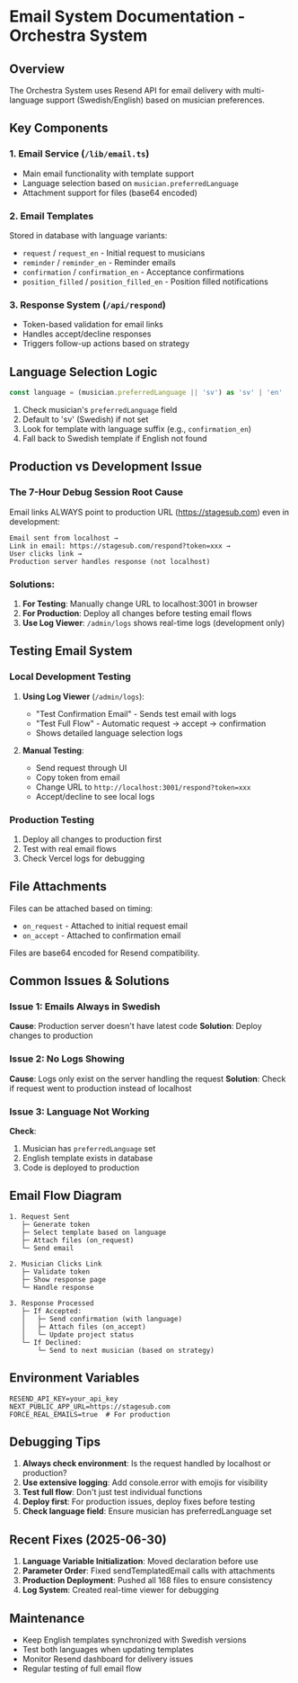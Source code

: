# Email System Documentation - Orchestra System

## Overview
The Orchestra System uses Resend API for email delivery with multi-language support (Swedish/English) based on musician preferences.

## Key Components

### 1. Email Service (`/lib/email.ts`)
- Main email functionality with template support
- Language selection based on `musician.preferredLanguage`
- Attachment support for files (base64 encoded)

### 2. Email Templates
Stored in database with language variants:
- `request` / `request_en` - Initial request to musicians
- `reminder` / `reminder_en` - Reminder emails
- `confirmation` / `confirmation_en` - Acceptance confirmations  
- `position_filled` / `position_filled_en` - Position filled notifications

### 3. Response System (`/api/respond`)
- Token-based validation for email links
- Handles accept/decline responses
- Triggers follow-up actions based on strategy

## Language Selection Logic

```typescript
const language = (musician.preferredLanguage || 'sv') as 'sv' | 'en'
```

1. Check musician's `preferredLanguage` field
2. Default to 'sv' (Swedish) if not set
3. Look for template with language suffix (e.g., `confirmation_en`)
4. Fall back to Swedish template if English not found

## Production vs Development Issue

### The 7-Hour Debug Session Root Cause
Email links ALWAYS point to production URL (https://stagesub.com) even in development:

```
Email sent from localhost → 
Link in email: https://stagesub.com/respond?token=xxx →
User clicks link → 
Production server handles response (not localhost)
```

### Solutions:
1. **For Testing**: Manually change URL to localhost:3001 in browser
2. **For Production**: Deploy all changes before testing email flows
3. **Use Log Viewer**: `/admin/logs` shows real-time logs (development only)

## Testing Email System

### Local Development Testing

1. **Using Log Viewer** (`/admin/logs`):
   - "Test Confirmation Email" - Sends test email with logs
   - "Test Full Flow" - Automatic request → accept → confirmation
   - Shows detailed language selection logs

2. **Manual Testing**:
   - Send request through UI
   - Copy token from email
   - Change URL to `http://localhost:3001/respond?token=xxx`
   - Accept/decline to see local logs

### Production Testing

1. Deploy all changes to production first
2. Test with real email flows
3. Check Vercel logs for debugging

## File Attachments

Files can be attached based on timing:
- `on_request` - Attached to initial request email
- `on_accept` - Attached to confirmation email

Files are base64 encoded for Resend compatibility.

## Common Issues & Solutions

### Issue 1: Emails Always in Swedish
**Cause**: Production server doesn't have latest code
**Solution**: Deploy changes to production

### Issue 2: No Logs Showing
**Cause**: Logs only exist on the server handling the request
**Solution**: Check if request went to production instead of localhost

### Issue 3: Language Not Working
**Check**:
1. Musician has `preferredLanguage` set
2. English template exists in database
3. Code is deployed to production

## Email Flow Diagram

```
1. Request Sent
   ├─ Generate token
   ├─ Select template based on language
   ├─ Attach files (on_request)
   └─ Send email

2. Musician Clicks Link
   ├─ Validate token
   ├─ Show response page
   └─ Handle response

3. Response Processed
   ├─ If Accepted:
   │   ├─ Send confirmation (with language)
   │   ├─ Attach files (on_accept)
   │   └─ Update project status
   └─ If Declined:
       └─ Send to next musician (based on strategy)
```

## Environment Variables

```env
RESEND_API_KEY=your_api_key
NEXT_PUBLIC_APP_URL=https://stagesub.com
FORCE_REAL_EMAILS=true  # For production
```

## Debugging Tips

1. **Always check environment**: Is the request handled by localhost or production?
2. **Use extensive logging**: Add console.error with emojis for visibility
3. **Test full flow**: Don't just test individual functions
4. **Deploy first**: For production issues, deploy fixes before testing
5. **Check language field**: Ensure musician has preferredLanguage set

## Recent Fixes (2025-06-30)

1. **Language Variable Initialization**: Moved declaration before use
2. **Parameter Order**: Fixed sendTemplatedEmail calls with attachments
3. **Production Deployment**: Pushed all 168 files to ensure consistency
4. **Log System**: Created real-time viewer for debugging

## Maintenance

- Keep English templates synchronized with Swedish versions
- Test both languages when updating templates
- Monitor Resend dashboard for delivery issues
- Regular testing of full email flow